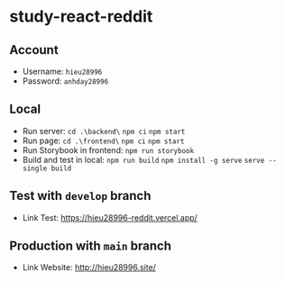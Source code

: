 # study-react-reddit

## Account
* Username: `hieu28996`
* Password: `anhday28996`

## Local
* Run server: `cd .\backend\` `npm ci` `npm start`
* Run page: `cd .\frontend\` `npm ci` `npm start`
* Run Storybook in frontend: `npm run storybook`
* Build and test in local: `npm run build` `npm install -g serve` `serve --single build`

## Test with `develop` branch
* Link Test: <a href="https://hieu28996-reddit.vercel.app/" target="_blank">https://hieu28996-reddit.vercel.app/</a>

## Production with `main` branch
* Link Website: <a href="http://hieu28996.site/" target="_blank">http://hieu28996.site/</a>
